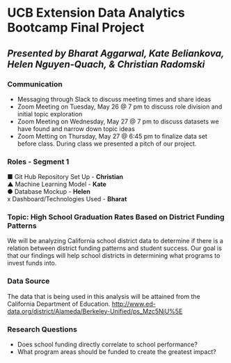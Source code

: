 # UCB Extension Data Analytics Bootcamp Final Project  
## *Presented by Bharat Aggarwal, Kate Beliankova, Helen Nguyen-Quach, & Christian Radomski*

### Communication
* Messaging through Slack to discuss meeting times and share ideas
* Zoom Meeting on Tuesday, May 26 @ 7 pm to discuss role division and initial topic exploration
* Zoom Meeting on Wednesday, May 27 @ 7 pm to discuss datasets we have found and narrow down topic ideas
* Zoom Metting on Thursday, May 27 @ 6:45 pm to finalize data set before class. During class we presented a pitch of our project.

### Roles - Segment 1
■ Git Hub Repository Set Up - **Christian** <br/>
▲ Machine Learning Model - **Kate** <br/>
● Database Mockup - **Helen** <br/>
x Dashboard/Technologies Used - **Bharat** <br/>

### Topic: High School Graduation Rates Based on District Funding Patterns
We will be analyzing California school district data to determine if there is a relation between district funding patterns and student success. Our goal is that our findings will help school districts in determining what programs to invest funds into.

### Data Source
The data that is being used in this analysis will be attained from the California Department of Education. 
http://www.ed-data.org/district/Alameda/Berkeley-Unified/ps_Mzc5NjU%5E


### Research Questions
* Does school funding directly correlate to school performance? 
* What program areas should be funded to create the greatest impact?
